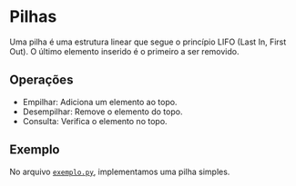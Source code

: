# Pilhas
Uma pilha é uma estrutura linear que segue o princípio LIFO (Last In, First Out). O último elemento inserido é o primeiro a ser removido.

## Operações
- Empilhar: Adiciona um elemento ao topo.
- Desempilhar: Remove o elemento do topo.
- Consulta: Verifica o elemento no topo.

## Exemplo
No arquivo [`exemplo.py`](./exemplo.py), implementamos uma pilha simples.
